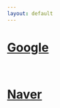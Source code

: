 ```yaml
---
layout: default
---
```

<html>
  <head>
   <title>
     <h1>Images Escaliers</h1>
    </title>
</head>

<body>
<a href="https://www.google.fr/search?q=escalier&source=lnms&tbm=isch&sa"><h1>Google</h1></a>
<br>
  <a href="https://search.naver.com/search.naver?where=image&sm=tab_jum&query=%EA%B3%84%EB%8B%A8"><h1>Naver</h1></a>
</body>
  
</html>
